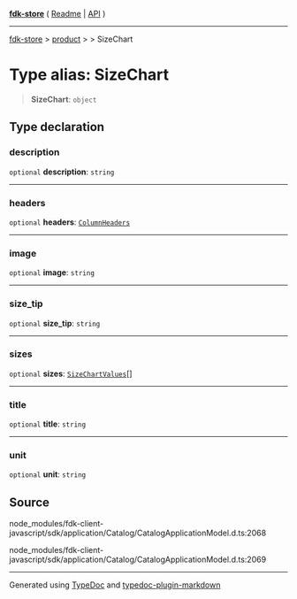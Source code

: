 [**fdk-store**](../../../README.md) ( [Readme](../../../README.md) \| [API](../../../API.md) )

---

[fdk-store](../../../API.md) > [product](../../README.md) > [<internal>](../README.md) > SizeChart

# Type alias: SizeChart

> **SizeChart**: `object`

## Type declaration

### description

`optional` **description**: `string`

---

### headers

`optional` **headers**: [`ColumnHeaders`](type-alias.ColumnHeaders.md)

---

### image

`optional` **image**: `string`

---

### size_tip

`optional` **size_tip**: `string`

---

### sizes

`optional` **sizes**: [`SizeChartValues`](type-alias.SizeChartValues.md)[]

---

### title

`optional` **title**: `string`

---

### unit

`optional` **unit**: `string`

## Source

node_modules/fdk-client-javascript/sdk/application/Catalog/CatalogApplicationModel.d.ts:2068

node_modules/fdk-client-javascript/sdk/application/Catalog/CatalogApplicationModel.d.ts:2069

---

Generated using [TypeDoc](https://typedoc.org/) and [typedoc-plugin-markdown](https://www.npmjs.com/package/typedoc-plugin-markdown)
